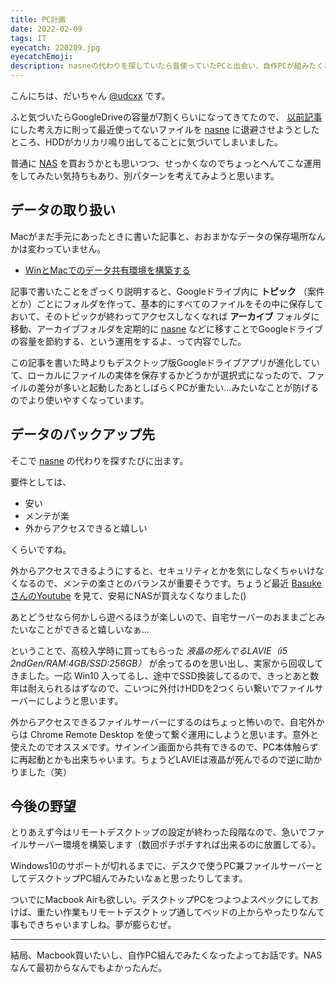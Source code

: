 ```yaml
---
title: PC計画
date: 2022-02-09
tags: IT
eyecatch: 220209.jpg
eyecatchEmoji:
description: nasneの代わりを探していたら昔使っていたPCと出会い、自作PCが組みたくなったお話。
---
```


こんにちは、だいちゃん [@udcxx](https://twitter.com/udc_xx) です。

ふと気づいたらGoogleDriveの容量が7割くらいになってきてたので、 [以前記事](https://blog.udcxx.me/article/210120/data-sync-with-mac-and-windows/) にした考え方に則って最近使ってないファイルを [nasne](https://amzn.to/3HHpL1K) に退避させようとしたところ、HDDがカリカリ鳴り出してることに気づいてしまいました。

普通に [NAS](https://amzn.to/3JfJgyI) を買おうかとも思いつつ、せっかくなのでちょっとへんてこな運用をしてみたい気持ちもあり、別パターンを考えてみようと思います。


## データの取り扱い

Macがまだ手元にあったときに書いた記事と、おおまかなデータの保存場所なんかは変わっていません。

* [WinとMacでのデータ共有環境を構築する](https://blog.udcxx.me/article/210120/data-sync-with-mac-and-windows/)

記事で書いたことをざっくり説明すると、Googleドライブ内に **トピック** （案件とか）ごとにフォルダを作って、基本的にすべてのファイルをその中に保存しておいて、そのトピックが終わってアクセスしなくなれば **アーカイブ** フォルダに移動、アーカイブフォルダを定期的に [nasne](https://amzn.to/3HHpL1K) などに移すことでGoogleドライブの容量を節約する、という運用をするよ、って内容でした。

この記事を書いた時よりもデスクトップ版Googleドライブアプリが進化していて、ローカルにファイルの実体を保存するかどうかが選択式になったので、ファイルの差分が多いと起動したあとしばらくPCが重たい...みたいなことが防げるのでより使いやすくなっています。


## データのバックアップ先

そこで [nasne](https://amzn.to/3HHpL1K) の代わりを探すたびに出ます。

要件としては、

* 安い
* メンテが楽
* 外からアクセスできると嬉しい

くらいですね。

外からアクセスできるようにすると、セキュリティとかを気にしなくちゃいけなくなるので、メンテの楽さとのバランスが重要そうです。ちょうど最近 [BasukeさんのYoutube](https://youtu.be/dD8QeF7Letg) を見て、安易にNASが買えなくなりました()

あとどうせなら何かしら遊べるほうが楽しいので、自宅サーバーのおままごとみたいなことができると嬉しいなぁ...

ということで、高校入学時に買ってもらった *液晶の死んでるLAVIE（i5 2ndGen/RAM:4GB/SSD:256GB）* が余ってるのを思い出し、実家から回収してきました。一応 Win10 入ってるし、途中でSSD換装してるので、きっとあと数年は耐えられるはずなので、こいつに外付けHDDを2つくらい繋いでファイルサーバーにしようと思います。

外からアクセスできるファイルサーバーにするのはちょっと怖いので、自宅外からは Chrome Remote Desktop を使って繋ぐ運用にしようと思います。意外と使えたのでオススメです。サインイン画面から共有できるので、PC本体触らずに再起動とかも出来ちゃいます。ちょうどLAVIEは液晶が死んでるので逆に助かりました（笑）


## 今後の野望

とりあえず今はリモートデスクトップの設定が終わった段階なので、急いでファイルサーバー環境を構築します（数回ポチポチすれば出来るのに放置してる）。

Windows10のサポートが切れるまでに、デスクで使うPC兼ファイルサーバーとしてデスクトップPC組んでみたいなぁと思ったりしてます。

ついでにMacbook Airも欲しい。デスクトップPCをつよつよスペックにしておけば、重たい作業もリモートデスクトップ通してベッドの上からやったりなんて事もできちゃいますしね。夢が膨らむぜ。



-----

結局、Macbook買いたいし、自作PC組んでみたくなったよってお話です。NASなんて最初からなんでもよかったんだ。
